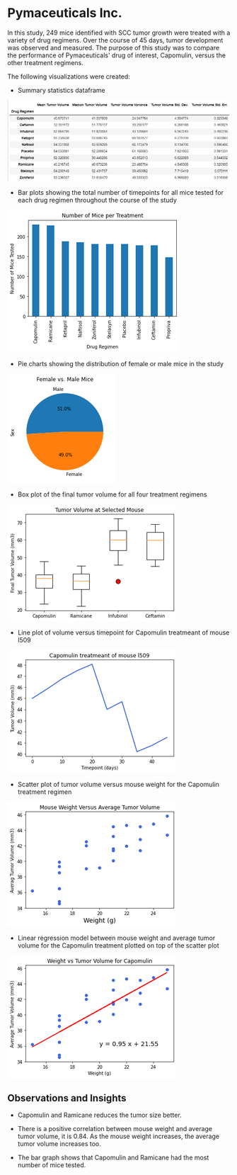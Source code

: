 #  Pymaceuticals Inc.

In this study, 249 mice identified with SCC tumor growth were treated with a variety of drug regimens. Over the course of 45 days, tumor development was observed and measured. The purpose of this study was to compare the performance of Pymaceuticals' drug of interest, Capomulin, versus the other treatment regimens. 


The following visualizations were created: 
* Summary statistics dataframe

![summarystatsdf](output_data/summarystatsdf.PNG) 

* Bar plots showing  the total number of timepoints for all mice tested for each drug regimen throughout the course of the study

![barplot](output_data/barplot.png) 

* Pie charts showing the distribution of female or male mice in the study

![piechart](output_data/piechart.png) 

* Box plot of the final tumor volume for all four treatment regimens

![boxplot](output_data/boxplot.png) 

* Line plot of volume versus timepoint for Capomulin treatmeant of mouse l509

![lineplot](output_data/lineplot.png) 

* Scatter plot of tumor volume versus mouse weight for the Capomulin treatment regimen

![scatterplot](output_data/scatterplot.png) 

* Linear regression model between mouse weight and average tumor volume for the Capomulin treatment plotted on top of the scatter plot

![regression](output_data/regression.png) 

## Observations and Insights

* Capomulin and Ramicane reduces the tumor size better.

* There is a positive correlation between mouse weight and average tumor volume, it is 0.84. As the mouse weight increases, the average tumor volume increases too.

* The bar graph shows that Capomulin and Ramicane had the most number of mice tested.
